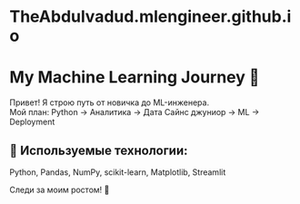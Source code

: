 # TheAbdulvadud.mlengineer.github.io
# My Machine Learning Journey 🚀

Привет! Я строю путь от новичка до ML-инженера.  
Мой план: Python → Аналитика -> Дата Сайнс джуниор → ML → Deployment

## 🧠 Используемые технологии:
Python, Pandas, NumPy, scikit-learn, Matplotlib, Streamlit

Следи за моим ростом! 💪
